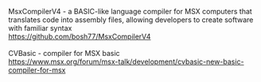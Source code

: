MsxCompilerV4 - a BASIC-like language compiler for MSX computers that translates code into assembly files, allowing developers to create software with familiar syntax<br />
https://github.com/bosh77/MsxCompilerV4<br /><br />
CVBasic - compiler for MSX basic<br />
https://www.msx.org/forum/msx-talk/development/cvbasic-new-basic-compiler-for-msx<br />
